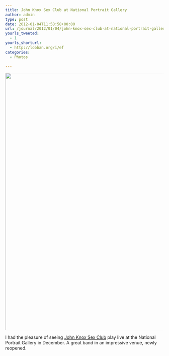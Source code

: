```yaml
---
title: John Knox Sex Club at National Portrait Gallery
author: admin
type: post
date: 2012-01-04T11:58:58+00:00
url: /journal/2012/01/04/john-knox-sex-club-at-national-portrait-gallery/
yourls_tweeted:
  - 1
yourls_shorturl:
  - http://lobban.org/i/ef
categories:
  - Photos

---
```

<img class="alignnone size-large wp-image-1469216389" title="John Knox Sex Club" src="http://lobban.org/wp-content/uploads/2012/01/P1090507-612x814.jpg" alt="" width="612" height="814" />

I had the pleasure of seeing [John Knox Sex Club][1] play live at the National Portrait Gallery in December. A great band in an impressive venue, newly reopened.

 [1]: http://www.johnknoxsexclub.com/